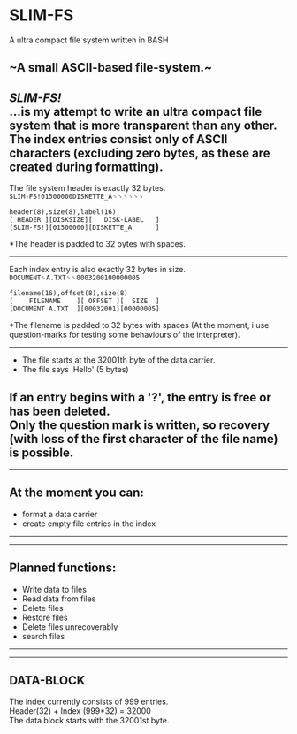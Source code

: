 # SLIM-FS
A ultra compact file system written in BASH

## \~A small ASCII-based file-system.\~  
_SLIM-FS!_  
...is my attempt to write an ultra compact file system that is more transparent than any other.  
The index entries consist only of ASCII characters (excluding zero bytes, as these are created during formatting).  
---  
  
  
  
The file system header is exactly 32 bytes.  
`SLIM-FS!01500000DISKETTE_A␠␠␠␠␠␠`  
```
header(8),size(8),label(16)
[ HEADER ][DISKSIZE][   DISK-LABEL   ]
[SLIM-FS!][01500000][DISKETTE_A      ]
```  
\*The header is padded to 32 bytes with spaces.  
  
---  
  
Each index entry is also exactly 32 bytes in size.  
`DOCUMENT␠A.TXT␠␠0003200100000005`  
```
filename(16),offset(8),size(8)
[    FILENAME    ][ OFFSET ][  SIZE  ]
[DOCUMENT A.TXT  ][00032001][00000005]
```  
\*The filename is padded to 32 bytes with spaces (At the moment, i use question-marks for testing some behaviours of the interpreter).  
  
---  
  
- The file starts at the 32001th byte of the data carrier.  
- The file says 'Hello' (5 bytes)  
  
If an entry begins with a '?', the entry is free or has been deleted.  
Only the question mark is written, so recovery (with loss of the first character of the file name) is possible.  
---  
---  
  
## At the moment you can:  
- format a data carrier  
- create empty file entries in the index  
---  
---  
  
## Planned functions:  
- Write data to files  
- Read data from files  
- Delete files  
- Restore files  
- Delete files unrecoverably  
- search files  
---  
---  
  
## DATA-BLOCK  
The index currently consists of 999 entries.  
Header(32) + Index (999*32) = 32000  
The data block starts with the 32001st byte.  
  
  
  
